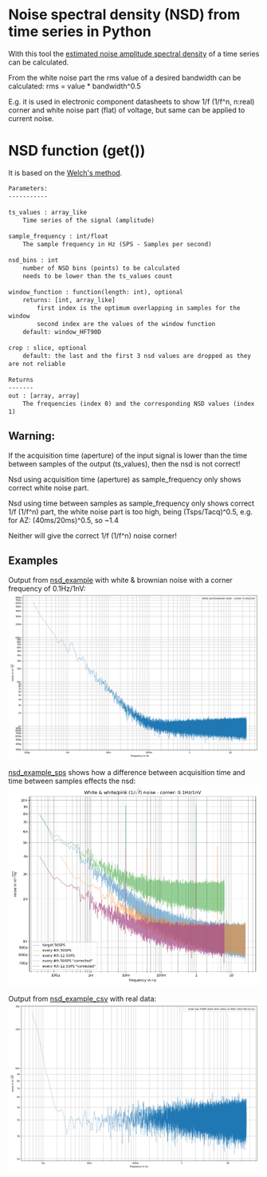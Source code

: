 # Noise spectral density (NSD) from time series in Python

With this tool the [estimated noise amplitude spectral density](https://en.wikipedia.org/wiki/Noise_spectral_density) of a time series can be calculated.

From the white noise part the rms value of a desired bandwidth can be calculated: rms = value * bandwidth^0.5

E.g. it is used in electronic component datasheets to show 1/f (1/f^n, n:real) corner and white noise part (flat) of voltage, but same can be applied to current noise.


# NSD function (get())
It is based on the [Welch's method](https://en.wikipedia.org/wiki/Welch%27s_method).


    Parameters:
    -----------

    ts_values : array_like
        Time series of the signal (amplitude)

    sample_frequency : int/float
        The sample frequency in Hz (SPS - Samples per second)

    nsd_bins : int
        number of NSD bins (points) to be calculated
        needs to be lower than the ts_values count

    window_function : function(length: int), optional
        returns: [int, array_like]
            first index is the optimum overlapping in samples for the window
            second index are the values of the window function
        default: window_HFT90D

    crop : slice, optional
        default: the last and the first 3 nsd values are dropped as they are not reliable

    Returns
    -------
    out : [array, array]
        The frequencies (index 0) and the corresponding NSD values (index 1)



## Warning:
If the acquisition time (aperture) of the input signal is lower than the time between samples of the output (ts_values), then the nsd is not correct!

Nsd using acquisition time (aperture) as sample_frequency only shows correct white noise part.

Nsd using time between samples as sample_frequency only shows correct 1/f (1/f^n) part, the white noise part is too high, being (Tsps/Tacq)^0.5, e.g. for AZ: (40ms/20ms)^0.5, so ~1.4

Neither will give the correct 1/f (1/f^n) noise corner!

## Examples

Output from [nsd_example](nsd_example.py) with white & brownian noise with a corner frequency of 0.1Hz/1nV:
![nsd_example](white%20&%20brownian%20noise%20corner%200.1Hz%20x%201nV.png?raw=true "nsd_example")

[nsd_example_sps](nsd_example_sps.py) shows how a difference between acquisition time and time between samples effects the nsd:
![nsd_example_sps](white%20&%20white_pink%20(f^-0.5)%20noise%20-%20corner%200.1Hz%20x%201nV.png?raw=true "nsd_example_sps")

Output from [nsd_example_csv](nsd_example_csv.py) with real data:
![nsd_example_csv](K182%20low%20T-EMF%20short%203mV%2020ms%20no%20filter%202022-06-24.csv.png?raw=true "nsd_example_csv")